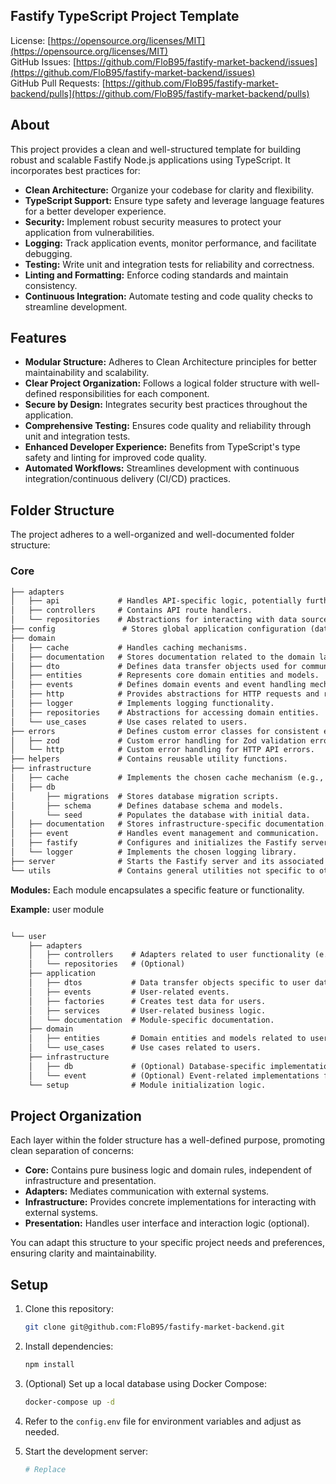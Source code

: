 ## Fastify TypeScript Project Template

License: [https://opensource.org/licenses/MIT](https://opensource.org/licenses/MIT)  
GitHub Issues: [https://github.com/FloB95/fastify-market-backend/issues](https://github.com/FloB95/fastify-market-backend/issues)  
GitHub Pull Requests: [https://github.com/FloB95/fastify-market-backend/pulls](https://github.com/FloB95/fastify-market-backend/pulls)  

## About

This project provides a clean and well-structured template for building robust and scalable Fastify Node.js applications using TypeScript. It incorporates best practices for:

- **Clean Architecture:** Organize your codebase for clarity and flexibility.
- **TypeScript Support:** Ensure type safety and leverage language features for a better developer experience.
- **Security:** Implement robust security measures to protect your application from vulnerabilities.
- **Logging:** Track application events, monitor performance, and facilitate debugging.
- **Testing:** Write unit and integration tests for reliability and correctness.
- **Linting and Formatting:** Enforce coding standards and maintain consistency.
- **Continuous Integration:** Automate testing and code quality checks to streamline development.

## Features

- **Modular Structure:** Adheres to Clean Architecture principles for better maintainability and scalability.
- **Clear Project Organization:** Follows a logical folder structure with well-defined responsibilities for each component.
- **Secure by Design:** Integrates security best practices throughout the application.
- **Comprehensive Testing:** Ensures code quality and reliability through unit and integration tests.
- **Enhanced Developer Experience:** Benefits from TypeScript's type safety and linting for improved code quality.
- **Automated Workflows:** Streamlines development with continuous integration/continuous delivery (CI/CD) practices.

## Folder Structure

The project adheres to a well-organized and well-documented folder structure:

### Core

```markdown
├── adapters
│   ├── api             # Handles API-specific logic, potentially further separated by version (e.g., v1, v2).
│   ├── controllers     # Contains API route handlers.
│   └── repositories    # Abstractions for interacting with data sources.
├── config               # Stores global application configuration (database, server, etc.).
├── domain
│   ├── cache           # Handles caching mechanisms.
│   ├── documentation   # Stores documentation related to the domain layer.
│   ├── dto             # Defines data transfer objects used for communication between layers.
│   ├── entities        # Represents core domain entities and models.
│   ├── events          # Defines domain events and event handling mechanisms.
│   ├── http            # Provides abstractions for HTTP requests and responses.
│   ├── logger          # Implements logging functionality.
│   ├── repositories    # Abstractions for accessing domain entities.
│   └── use_cases       # Use cases related to users.
├── errors              # Defines custom error classes for consistent error handling.
│   ├── zod             # Custom error handling for Zod validation errors.
│   └── http            # Custom error handling for HTTP API errors.
├── helpers             # Contains reusable utility functions.
├── infrastructure
│   ├── cache           # Implements the chosen cache mechanism (e.g., Redis).
│   ├── db
│       ├── migrations  # Stores database migration scripts.
│       ├── schema      # Defines database schema and models.
│       └── seed        # Populates the database with initial data.
│   ├── documentation   # Stores infrastructure-specific documentation.
│   ├── event           # Handles event management and communication.
│   ├── fastify         # Configures and initializes the Fastify server.
│   └── logger          # Implements the chosen logging library.
├── server              # Starts the Fastify server and its associated components.
└── utils               # Contains general utilities not specific to other folders.

```

**Modules:**
Each module encapsulates a specific feature or functionality.

**Example:** user module

```markdown

└── user
    ├── adapters
    │   ├── controllers    # Adapters related to user functionality (e.g., controllers, repositories).
    │   └── repositories   # (Optional)
    ├── application
    │   ├── dtos           # Data transfer objects specific to user data.
    │   ├── events         # User-related events.
    │   ├── factories      # Creates test data for users.
    │   ├── services       # User-related business logic.
    │   └── documentation  # Module-specific documentation.
    ├── domain
    │   ├── entities       # Domain entities and models related to users.
    │   └── use_cases      # Use cases related to users.
    ├── infrastructure
    │   ├── db             # (Optional) Database-specific implementations for user-related functionality.
    │   └── event          # (Optional) Event-related implementations for user-related functionality.
    └── setup              # Module initialization logic.

```

## Project Organization

Each layer within the folder structure has a well-defined purpose, promoting clean separation of concerns:

- **Core:** Contains pure business logic and domain rules, independent of infrastructure and presentation.
- **Adapters:** Mediates communication with external systems.
- **Infrastructure:** Provides concrete implementations for interacting with external systems.
- **Presentation:** Handles user interface and interaction logic (optional).

You can adapt this structure to your specific project needs and preferences, ensuring clarity and maintainability.

## Setup

1. Clone this repository:

   ```bash
   git clone git@github.com:FloB95/fastify-market-backend.git
   ```

2. Install dependencies:

   ```bash
   npm install
   ```

3. (Optional) Set up a local database using Docker Compose:

   ```bash
   docker-compose up -d
   ```

4. Refer to the `config.env` file for environment variables and adjust as needed.

5. Start the development server:

   ```bash
   # Replace
